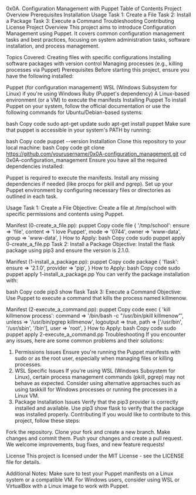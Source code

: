0x0A. Configuration Management with Puppet
Table of Contents
Project Overview
Prerequisites
Installation
Usage
Task 1: Create a File
Task 2: Install a Package
Task 3: Execute a Command
Troubleshooting
Contributing
License
Project Overview
This project aims to introduce Configuration Management using Puppet. It covers common configuration management tasks and best practices, focusing on system administration tasks, software installation, and process management.

Topics Covered:
Creating files with specific configurations
Installing software packages with version control
Managing processes (e.g., killing processes via Puppet)
Prerequisites
Before starting this project, ensure you have the following installed:

Puppet (for configuration management)
WSL (Windows Subsystem for Linux) if you're using Windows
Ruby (Puppet's dependency)
A Linux-based environment (or a VM) to execute the manifests
Installing Puppet
To install Puppet on your system, follow the official documentation or use the following commands for Ubuntu/Debian-based systems:

bash
Copy code
sudo apt-get update
sudo apt-get install puppet
Make sure that puppet is accessible in your system's PATH by running:

bash
Copy code
puppet --version
Installation
Clone this repository to your local machine:
bash
Copy code
git clone https://github.com/yourusername/0x0A-configuration_management.git
cd 0x0A-configuration_management
Ensure you have all the required dependencies installed:

Puppet is required to execute the manifests.
Install any missing dependencies if needed (like procps for pkill and pgrep).
Set up your Puppet environment by configuring necessary files or directories as outlined in each task.

Usage
Task 1: Create a File
Objective: Create a file at /tmp/school with specific permissions and contents using Puppet.

Manifest (0-create_a_file.pp):
puppet
Copy code
file { '/tmp/school':
  ensure  => 'file',
  content => 'I love Puppet',
  mode    => '0744',
  owner   => 'www-data',
  group   => 'www-data',
}
How to Apply:
bash
Copy code
sudo puppet apply 0-create_a_file.pp
Task 2: Install a Package
Objective: Install the flask package using pip3 and ensure the version is 2.1.0.

Manifest (1-install_a_package.pp):
puppet
Copy code
package { 'flask':
  ensure   => '2.1.0',
  provider => 'pip',
}
How to Apply:
bash
Copy code
sudo puppet apply 1-install_a_package.pp
You can verify the package installation with:

bash
Copy code
pip3 show flask
Task 3: Execute a Command
Objective: Use Puppet to execute a command that kills the process named killmenow.

Manifest (2-execute_a_command.pp):
puppet
Copy code
exec { 'kill killmenow process':
  command => '/bin/bash -c "/usr/bin/pkill killmenow"',
  unless  => '/usr/bin/pgrep killmenow',
  logoutput => true,
  path => ['/usr/bin', '/usr/sbin', '/bin'],
  user  => 'root',
}
How to Apply:
bash
Copy code
sudo puppet apply 2-execute_a_command.pp
Troubleshooting
If you encounter any issues, here are some common problems and their solutions:

1. Permissions Issues
Ensure you're running the Puppet manifests with sudo or as the root user, especially when managing files or killing processes.
2. WSL Specific Issues
If you're using WSL (Windows Subsystem for Linux), certain process management commands (pkill, pgrep) may not behave as expected. Consider using alternative approaches such as using taskkill for Windows processes or running the processes in a Linux VM.
3. Package Installation Issues
Verify that the pip3 provider is correctly installed and available. Use pip3 show flask to verify that the package was installed properly.
Contributing
If you would like to contribute to this project, follow these steps:

Fork the repository.
Clone your fork and create a new branch.
Make changes and commit them.
Push your changes and create a pull request.
We welcome improvements, bug fixes, and new feature requests!

License
This project is licensed under the MIT License - see the LICENSE file for details.

Additional Notes:
Make sure to test your Puppet manifests on a Linux system or a compatible VM.
For Windows users, consider using WSL or VirtualBox with a Linux image to work with Puppet.